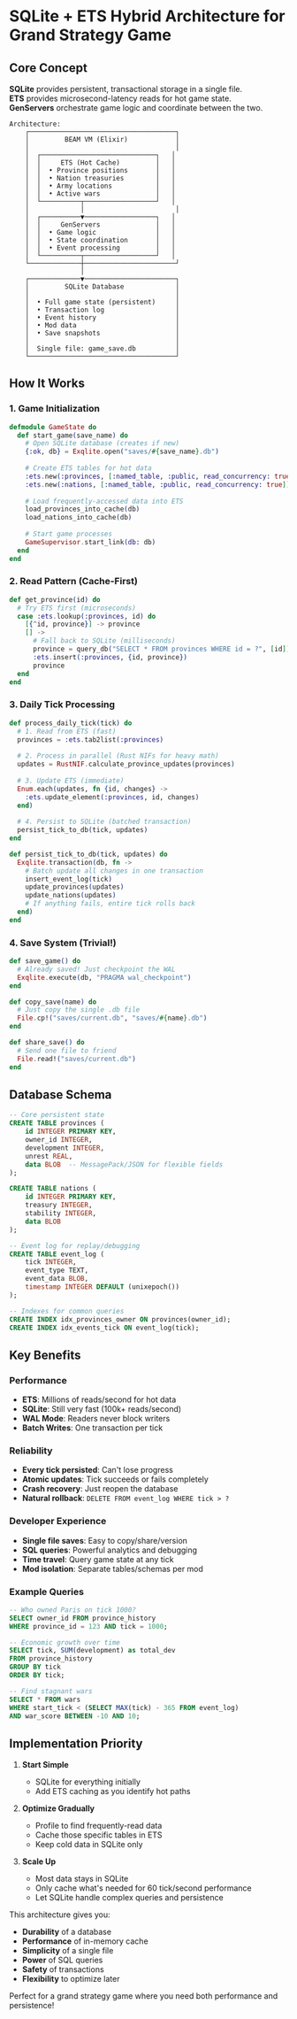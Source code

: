 # SQLite + ETS Hybrid Architecture for Grand Strategy Game

## Core Concept

**SQLite** provides persistent, transactional storage in a single file.  
**ETS** provides microsecond-latency reads for hot game state.  
**GenServers** orchestrate game logic and coordinate between the two.

```
Architecture:
    ┌─────────────────────────────────────┐
    │         BEAM VM (Elixir)            │
    │                                     │
    │  ┌─────────────────────────────┐   │
    │  │     ETS (Hot Cache)         │   │
    │  │  • Province positions       │   │
    │  │  • Nation treasuries        │   │
    │  │  • Army locations           │   │
    │  │  • Active wars              │   │
    │  └──────────┬──────────────────┘   │
    │             │                       │
    │  ┌──────────▼──────────────────┐   │
    │  │     GenServers              │   │
    │  │  • Game logic               │   │
    │  │  • State coordination       │   │
    │  │  • Event processing         │   │
    │  └──────────┬──────────────────┘   │
    └─────────────┼───────────────────────┘
                  │
    ┌─────────────▼───────────────────────┐
    │         SQLite Database             │
    │                                     │
    │  • Full game state (persistent)     │
    │  • Transaction log                  │
    │  • Event history                    │
    │  • Mod data                         │
    │  • Save snapshots                   │
    │                                     │
    │  Single file: game_save.db          │
    └─────────────────────────────────────┘
```

## How It Works

### 1. Game Initialization
```elixir
defmodule GameState do
  def start_game(save_name) do
    # Open SQLite database (creates if new)
    {:ok, db} = Exqlite.open("saves/#{save_name}.db")
    
    # Create ETS tables for hot data
    :ets.new(:provinces, [:named_table, :public, read_concurrency: true])
    :ets.new(:nations, [:named_table, :public, read_concurrency: true])
    
    # Load frequently-accessed data into ETS
    load_provinces_into_cache(db)
    load_nations_into_cache(db)
    
    # Start game processes
    GameSupervisor.start_link(db: db)
  end
end
```

### 2. Read Pattern (Cache-First)
```elixir
def get_province(id) do
  # Try ETS first (microseconds)
  case :ets.lookup(:provinces, id) do
    [{^id, province}] -> province
    [] ->
      # Fall back to SQLite (milliseconds)
      province = query_db("SELECT * FROM provinces WHERE id = ?", [id])
      :ets.insert(:provinces, {id, province})
      province
  end
end
```

### 3. Daily Tick Processing
```elixir
def process_daily_tick(tick) do
  # 1. Read from ETS (fast)
  provinces = :ets.tab2list(:provinces)
  
  # 2. Process in parallel (Rust NIFs for heavy math)
  updates = RustNIF.calculate_province_updates(provinces)
  
  # 3. Update ETS (immediate)
  Enum.each(updates, fn {id, changes} ->
    :ets.update_element(:provinces, id, changes)
  end)
  
  # 4. Persist to SQLite (batched transaction)
  persist_tick_to_db(tick, updates)
end

def persist_tick_to_db(tick, updates) do
  Exqlite.transaction(db, fn ->
    # Batch update all changes in one transaction
    insert_event_log(tick)
    update_provinces(updates)
    update_nations(updates)
    # If anything fails, entire tick rolls back
  end)
end
```

### 4. Save System (Trivial!)
```elixir
def save_game() do
  # Already saved! Just checkpoint the WAL
  Exqlite.execute(db, "PRAGMA wal_checkpoint")
end

def copy_save(name) do
  # Just copy the single .db file
  File.cp!("saves/current.db", "saves/#{name}.db")
end

def share_save() do
  # Send one file to friend
  File.read!("saves/current.db")
end
```

## Database Schema

```sql
-- Core persistent state
CREATE TABLE provinces (
    id INTEGER PRIMARY KEY,
    owner_id INTEGER,
    development INTEGER,
    unrest REAL,
    data BLOB  -- MessagePack/JSON for flexible fields
);

CREATE TABLE nations (
    id INTEGER PRIMARY KEY,
    treasury INTEGER,
    stability INTEGER,
    data BLOB
);

-- Event log for replay/debugging
CREATE TABLE event_log (
    tick INTEGER,
    event_type TEXT,
    event_data BLOB,
    timestamp INTEGER DEFAULT (unixepoch())
);

-- Indexes for common queries
CREATE INDEX idx_provinces_owner ON provinces(owner_id);
CREATE INDEX idx_events_tick ON event_log(tick);
```

## Key Benefits

### Performance
- **ETS**: Millions of reads/second for hot data
- **SQLite**: Still very fast (100k+ reads/second)
- **WAL Mode**: Readers never block writers
- **Batch Writes**: One transaction per tick

### Reliability
- **Every tick persisted**: Can't lose progress
- **Atomic updates**: Tick succeeds or fails completely
- **Crash recovery**: Just reopen the database
- **Natural rollback**: `DELETE FROM event_log WHERE tick > ?`

### Developer Experience
- **Single file saves**: Easy to copy/share/version
- **SQL queries**: Powerful analytics and debugging
- **Time travel**: Query game state at any tick
- **Mod isolation**: Separate tables/schemas per mod

### Example Queries
```sql
-- Who owned Paris on tick 1000?
SELECT owner_id FROM province_history 
WHERE province_id = 123 AND tick = 1000;

-- Economic growth over time
SELECT tick, SUM(development) as total_dev
FROM province_history
GROUP BY tick
ORDER BY tick;

-- Find stagnant wars
SELECT * FROM wars 
WHERE start_tick < (SELECT MAX(tick) - 365 FROM event_log)
AND war_score BETWEEN -10 AND 10;
```

## Implementation Priority

1. **Start Simple**
   - SQLite for everything initially
   - Add ETS caching as you identify hot paths

2. **Optimize Gradually**
   - Profile to find frequently-read data
   - Cache those specific tables in ETS
   - Keep cold data in SQLite only

3. **Scale Up**
   - Most data stays in SQLite
   - Only cache what's needed for 60 tick/second performance
   - Let SQLite handle complex queries and persistence

This architecture gives you:
- **Durability** of a database
- **Performance** of in-memory cache  
- **Simplicity** of a single file
- **Power** of SQL queries
- **Safety** of transactions
- **Flexibility** to optimize later

Perfect for a grand strategy game where you need both performance and persistence!